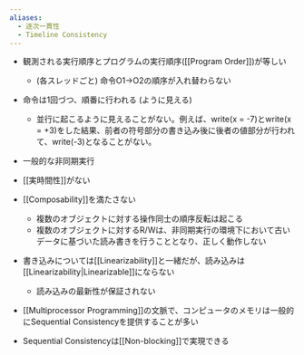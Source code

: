 ```yaml
---
aliases:
  - 逐次一貫性
  - Timeline Consistency
---
```

- 観測される実行順序とプログラムの実行順序([[Program Order]])が等しい
	- (各スレッドごと) 命令O1→O2の順序が入れ替わらない
- 命令は1回づつ、順番に行われる (ように見える)
	- 並行に起こるように見えることがない。例えば、write(x = -7)とwrite(x = +3)をした結果、前者の符号部分の書き込み後に後者の値部分が行われて、write(-3)となることがない。

- 一般的な非同期実行
- [[実時間性]]がない
- [[Composability]]を満たさない
	- 複数のオブジェクトに対する操作同士の順序反転は起こる
	- 複数のオブジェクトに対するR/Wは、非同期実行の環境下において古いデータに基づいた読み書きを行うこととなり、正しく動作しない
- 書き込みについては[[Linearizability]]と一緒だが、読み込みは[[Linearizability|Linearizable]]にならない
	- 読み込みの最新性が保証されない

- [[Multiprocessor Programming]]の文脈で、コンピュータのメモリは一般的にSequential Consistencyを提供することが多い
- Sequential Consistencyは[[Non-blocking]]で実現できる